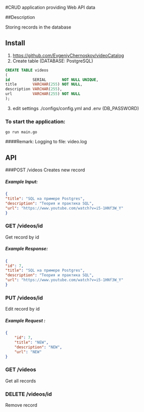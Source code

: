 #CRUD application providing Web API data

##Description 

Storing records in the database

## Install
1. https://github.com/EvgeniyChernoskov/videoCatalog
2. Create table (DATABASE: PostgreSQL)
```sql
CREATE TABLE videos
(
id          SERIAL       NOT NULL UNIQUE,
title       VARCHAR(255) NOT NULL,
description VARCHAR(255),
url         VARCHAR(255) NOT NULL
);
```
3. edit settings ./configs/config.yml and .env (DB_PASSWORD) 

### To start the application:

```
go run main.go
```
####Remark:
Logging to file: video.log

## API


###POST /videos
Creates new record

##### Example Input:
```json
{
"title": "SQL на примере Postgres",
"description": "Теория и практика SQL",
"url": "https://www.youtube.com/watch?v=i5-1HNf3W_Y"
}
```

### GET /videos/id

Get record by id

##### Example Response:
```json
{
"id": 7,
"title": "SQL на примере Postgres",
"description": "Теория и практика SQL",
"url": "https://www.youtube.com/watch?v=i5-1HNf3W_Y"
}
```

### PUT /videos/id

Edit record by id

##### Example Request :
```json
{   
    "id": 7,
    "title": "NEW",
    "description": "NEW",
    "url": "NEW"
}
```
### GET /videos
Get all records

### DELETE /videos/id

Remove record

